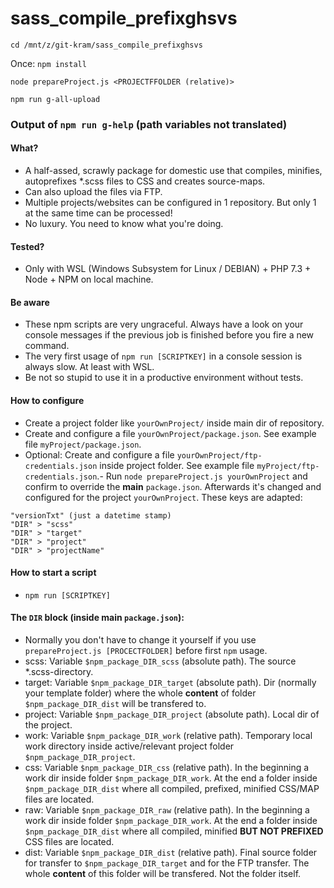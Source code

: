 # sass_compile_prefixghsvs

`cd /mnt/z/git-kram/sass_compile_prefixghsvs`

Once: `npm install`

`node prepareProject.js <PROJECTFFOLDER (relative)>`

`npm run g-all-upload`

### Output of `npm run g-help` (path variables not translated)
#### What?
- A half-assed, scrawly package for domestic use that compiles, minifies, autoprefixes *.scss files to CSS and creates source-maps.
- Can also upload the files via FTP.
- Multiple projects/websites can be configured in 1 repository. But only 1 at the same time can be processed!
- No luxury. You need to know what you're doing.

#### Tested?
- Only with WSL (Windows Subsystem for Linux / DEBIAN) + PHP 7.3 + Node + NPM on local machine.

#### Be aware
- These npm scripts are very ungraceful. Always have a look on your console messages if the previous job is finished before you fire a new command.
- The very first usage of `npm run [SCRIPTKEY]` in a console session is always slow. At least with WSL.
- Be not so stupid to use it in a productive environment without tests.

#### How to configure
- Create a project folder like `yourOwnProject/` inside main dir of repository.
- Create and configure a file `yourOwnProject/package.json`. See example file `myProject/package.json`.
- Optional: Create and configure a file `yourOwnProject/ftp-credentials.json` inside project folder. See example file `myProject/ftp-credentials.json`.- Run `node prepareProject.js yourOwnProject` and confirm to override the **main** `package.json`. Afterwards it's changed and configured for the project `yourOwnProject`. These keys are adapted:

```
"versionTxt" (just a datetime stamp)
"DIR" > "scss"
"DIR" > "target"
"DIR" > "project"
"DIR" > "projectName"
```


#### How to start a script
- `npm run [SCRIPTKEY]`

#### The `DIR` block (inside **main** `package.json`):
- Normally you don't have to change it yourself if you use `prepareProject.js [PROCECTFOLDER]` before first `npm` usage.
- scss: Variable `$npm_package_DIR_scss` (absolute path). The source *.scss-directory.
- target: Variable `$npm_package_DIR_target` (absolute path). Dir (normally your template folder) where the whole **content** of folder `$npm_package_DIR_dist` will be transfered to.
- project: Variable `$npm_package_DIR_project` (absolute path). Local dir of the project.
- work: Variable `$npm_package_DIR_work` (relative path). Temporary local work directory inside active/relevant project folder `$npm_package_DIR_project`.
- css: Variable `$npm_package_DIR_css` (relative path). In the beginning a work dir inside folder `$npm_package_DIR_work`. At the end a folder inside `$npm_package_DIR_dist` where all compiled, prefixed, minified CSS/MAP files are located.
- raw: Variable `$npm_package_DIR_raw` (relative path). In the beginning a work dir inside folder `$npm_package_DIR_work`. At the end a folder inside `$npm_package_DIR_dist` where all compiled, minified **BUT NOT PREFIXED** CSS files are located.
- dist:  Variable `$npm_package_DIR_dist` (relative path). Final source folder for transfer to `$npm_package_DIR_target` and for the FTP transfer. The whole **content** of this folder will be transfered. Not the folder itself.
